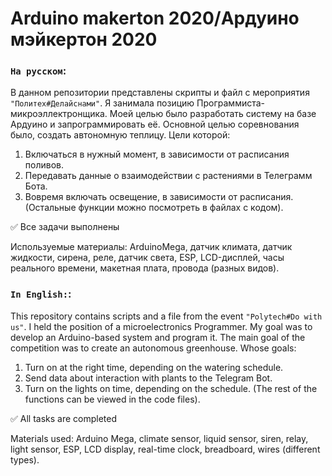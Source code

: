 # Arduino makerton 2020/Ардуино мэйкертон 2020
### `На русском`:
В данном репозитории представлены скрипты и файл с мероприятия `"Политех#Делайснами"`. Я занимала позицию Программиста-микроэллектронщика. Моей целью было разработать систему на базе Ардуино и запрограммировать её. Основной целью соревнования было, создать автономную теплицу.
Цели которой:
1. Включаться в нужный момент, в зависимости от расписания поливов.
2. Передавать данные о взаимодействии с растениями в Телеграмм Бота. 
3. Вовремя включать освещение, в зависимости от расписания.
(Остальные функции можно посмотреть в файлах с кодом).

:white_check_mark: Все задачи выполнены 

Используемые материалы:
ArduinoMega, датчик климата, датчик жидкости, сирена, реле, датчик света, ESP, LCD-дисплей, часы реального времени, макетная плата, провода (разных видов).
### `In English:`:
This repository contains scripts and a file from the event `"Polytech#Do with us"`. I held the position of a microelectronics Programmer. My goal was to develop an Arduino-based system and program it. The main goal of the competition was to create an autonomous greenhouse.
Whose goals:
1. Turn on at the right time, depending on the watering schedule.
2. Send data about interaction with plants to the Telegram Bot.
3. Turn on the lights on time, depending on the schedule.
(The rest of the functions can be viewed in the code files).

✅ All tasks are completed

Materials used:
Arduino Mega, climate sensor, liquid sensor, siren, relay, light sensor, ESP, LCD display, real-time clock, breadboard, wires (different types). 
